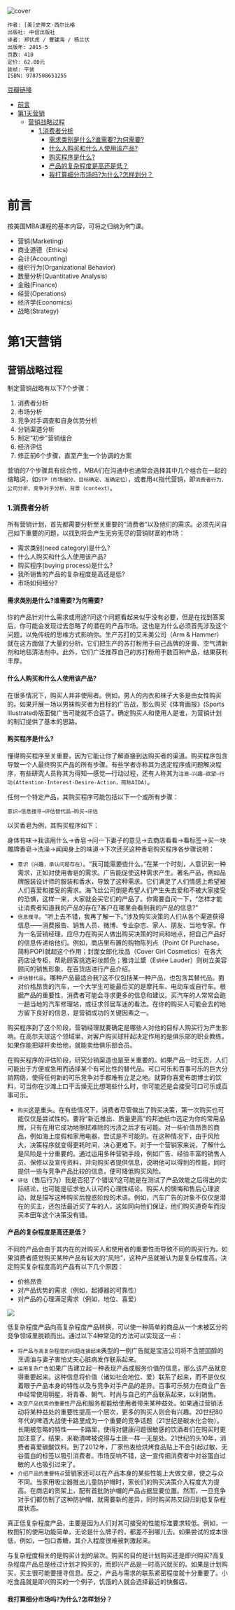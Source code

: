 ![cover](https://img1.doubanio.com/view/subject/s/public/s28110918.jpg)

    作者: [美]史蒂文·西尔比格
    出版社: 中信出版社
    译者: 郑伏虎 / 曹建海 / 杨兰伏
    出版年: 2015-5
    页数: 410
    定价: 62.00元
    装帧: 平装
    ISBN: 9787508651255

[豆瓣链接](https://book.douban.com/subject/26426008/)

- [前言](#前言)
- [第1天营销](#第1天营销)
  - [营销战略过程](#营销战略过程)
    - [1.消费者分析](#1消费者分析)
      - [需求类别是什么?谁需要?为何需要?](#需求类别是什么谁需要为何需要)
      - [什么人购买和什么人使用该产品?](#什么人购买和什么人使用该产品)
      - [购买程序是什么?](#购买程序是什么)
      - [产品的复杂程度是高还是低？](#产品的复杂程度是高还是低)
      - [我打算细分市场吗?为什么?怎样划分？](#我打算细分市场吗为什么怎样划分)

# 前言
按美国MBA课程的基本内容，可将之归纳为9门课。

- 营销(Marketing)
- 商业道德（Ethics)
- 会计(Accounting)
- 组织行为(Organizational Behavior)
- 数量分析(Quantitative Analysis)
- 金融(Finance)
- 经营(Operations)
- 经济学(Economics)
- 战略(Strategy) 

# 第1天营销
## 营销战略过程
制定营销战略有以下7个步骤：

1. 消费者分析
2. 市场分析
3. 竞争对手调查和自身优势分析
4. 分销渠道分析
5. 制定“初步”营销组合
6. 经济评估
7. 修正前6个步骤，直至产生一个协调的方案

营销的7个步骤具有综合性，MBA们在沟通中也通常会选择其中几个组合在一起的缩略词，如`STP（市场细分、目标确定、准确定位）`，或者用`4C`指代营销，即`消费者行为、公司分析、竞争对手分析、背景（context）`。

### 1.消费者分析
所有营销计划，首先都需要分析至关重要的“消费者”以及他们的需求。必须先问自己如下重要的问题，以找到将会产生无穷无尽的营销财富的市场：

- 需求类别(need category)是什么?
- 什么人购买和什么人使用该产品?
- 购买程序(buying process)是什么?
- 我所销售的产品的复杂程度是高还是低?
- 市场如何细分?

#### 需求类别是什么?谁需要?为何需要?
你的产品针对什么需求或用途?问这个问题看起来似乎没有必要，但是在找到答案后，你可能会发现过去忽略了的潜在的产品市场。这也是为什么必须首先涉及这个问题，以免传统的思维方式影响你。生产苏打的艾禾美公司（Arm & Hammer）就在这方面做了大量的分析。它们把生产的苏打粉用于自己品牌的牙膏、空气清新剂和地毯清洁剂中。此外，它们广泛推荐自己的苏打粉用于数百种产品，结果获利丰厚。

#### 什么人购买和什么人使用该产品?
在很多情况下，购买人并非使用者。例如，男人的内衣和袜子大多是由女性购买的。如果开展一场以男袜购买者为目标的广告战，那么购买《体育画报》(Sports Illustrated)版面做广告可能就不合适了。确定购买人和使用人是谁，为营销计划的制订提供了基本的思路。

#### 购买程序是什么?
懂得购买程序至关重要，因为它能让你了解直接到达购买者的渠道。购买程序包含导致一个人最终购买产品的所有步骤。有些学者亦称其为选定程序或问题解决程序，有些研究人员称其为得知—感觉—行动过程，还有人称其为`注意—兴趣—欲望—行动(Attention-Interest-Desire-Action，简称AIDA)`。

任何一个特定产品，其购买程序可能包括以下一个或所有步骤：

    意识→信息搜寻→评估替代品→购买→评估

以买香皂为例，其购买程序如下：

身体有味→我该用什么→香皂→问一下妻子的意见→去商店看看→看标签→买一块雕牌香皂→洗澡→闻闻身上的味道→下次还买这种香皂购买程序各步骤说明：

- `意识（兴趣，承认问题存在）`。“我可能需要些什么。”在某一个时刻，人意识到一种需求，正如对使用香皂的需求。广告能促使这种需求产生。著名产品，例如品牌服装设计师的服装和香水，导致了这种需求。它们满足了人们情感上希望被人们喜爱和接受的需求。海飞丝公司倒是希望人们产生失去爱和不被大家接受的恐惧，这样一来，大家就会买它们的产品了。你需要自问一下，“怎样才能让消费者知道我的产品的存在?客户在哪里会看到我的产品的信息?”
- `信息搜寻`。“听上去不错，我再了解一下。”涉及购买决策的人们从各个渠道获得信息——消费报告、销售人员、微博、专业杂志、家人、朋友、当地专家。作为一名营销经理，应尽力在购买人做出购买决策的时间和地点，把自己产品好的信息传递给他们。例如，商店里布置的购物陈列点（Point Of Purchase，简称POP)就起这个作用；封面女郎化妆品（Cover Girl Cosmetics）在各大药店设专柜，帮助顾客挑选彩妆颜色；雅诗兰黛（Estée Lauder）则树立美容顾问的销售形象，在百货店进行产品介绍。
- `评估替代品`。哪种产品最适合我?这不仅包括某一种产品，也包含其替代品。面对价格昂贵的汽车，一个大学生可能最后买的是摩托车、电动车或自行车。根据产品的重要性，消费者可能会寻求更多的信息和建议。买汽车的人常常会跑一趟当地的汽车修理站，或征求邻居车迷的看法。在你的购买人可能会去的地方留下良好的信息，是营销成功的关键因素之一。

购买程序到了这个阶段，营销经理就要确定是哪些人对他的目标人购买行为产生影响。在高尔夫球这个领域里，对客户购买球杆起决定作用的是俱乐部的职业教练。如果你能把球杆卖给他，就能卖给俱乐部会员。

在购买程序的评估阶段，研究分销渠道也是至关重要的。如果产品一时无货，人们可能出于方便或急用而选择某个有可比性的替代品。可口可乐和百事可乐的巨大分销网络，使得任何新的可乐竞争对手都难有立足之地。就算你喜爱布朗博士的饮料，可当你在沙滩上口干舌燥无比想喝些什么时，你可能还是会接受可口可乐或百事可乐。

- `购买`这是重头。在有些情况下，消费者尽管做出了购买决策，第一次购买也可能仅仅是尝试性的。要将“新近推出、质量更高”的邦迪纸巾选定为你的常用品牌，只有在用它成功地擦拭难除的污渍之后才有可能。对一些价值昂贵的商品，例如海上度假和家用电器，尝试是不可能的。在这种情况下，由于风险大，决策程序就变得更耗时间，决心更难下。对于一个营销家来说，了解什么是风险是十分重要的。通过运用多种营销手段，例如广告、经验丰富的销售人员、保修以及宣传资料，并向购买者提供信息，说明他可以得到的性能，同时提供一些与竞争产品比较的信息，便可降低购买风险。
- `评估`（售后行为）我是否犯了个错误?这可能是在测试了产品效能之后得出的实际结论，也可能是征求他人认可的心理性结论。购买人的懊悔和售后心理波动，就是描写这种购买后惶惑阶段的术语。例如，汽车广告的对象不仅仅是潜在的买主，还包括最近买了车的人，这如同向他们保证，他们购买道奇车而没买本田车这个决策没有错。

#### 产品的复杂程度是高还是低？
不同的产品会由于其内在的对购买人和使用者的重要性而导致不同的购买行为。如果消费者感觉购买某种产品有较大的“风险”，这种产品就被认为是复杂程度高。决定购买复杂程度高的产品有以下几个原因：

- 价格昂贵
- 对产品优势的需求（例如，起搏器的可靠性）
- 对产品的心理满足需求（例如，地位、喜爱）

![](mba1.png)

低复杂程度产品向高复杂程度产品转换，可以使一种简单的商品从一个未被区分的竞争领域里脱颖而出。通过以下4种常见的方法可以实现这一点：

- `将产品与高复杂程度的问题连接起来`典型的一例广告就是宝洁公司将不含胆固醇的烹调油与妻子害怕丈夫心脏病发作联系起来。
- `运用复杂广告`如果广告建立起一种表现产品或服务价值的信息，那么该产品就变得重要起来。这种信息将价值（诸如社会地位、爱）联系了起来，而不是仅仅着眼于产品本身的特性以及与竞争对手产品的差异。百事可乐努力在商业广告中经常使用明星，将青春、朝气、时尚与自己的产品联系起来，以利销售。
- `改变产品优势的重要性`产品和服务都能给使用者带来某种益处。如果通过营销活动将某种益处的重要性提高一个层次，更多的购买人则会有兴趣。20世纪80年代的啤酒大战使卡路里成为一个重要的竞争话题（21世纪是碳水化合物）。长期被忽略的特性——卡路里，使得对健康问题很敏感的饮酒者们在购买时更加注意了。结果，米勒清啤被说得与土匪一样一无是处。21世纪的头10年，消费者喜爱碳酸饮料。到了2012年，厂家热衷给烘烤食品贴上不会引起过敏、无谷蛋白的标签以吸引消费者。市场反响不错，这一宣传把消费者中对谷蛋白过敏的人也吸引过来了。
- `介绍产品的重要特点`营销家还可以在产品本身的某些性能上大做文章，使之与众不同。当家用吸尘器推出儿童防护帽时，家长们的购买决策介入程度大为提高。在商店的货架上，配有首批防护帽的产品占据显要位置。然而，一旦竞争对手们都仿制了这种防护帽，就需要新的差异，同时购买热又回归到低复杂程度状态。

真正低复杂程度产品，主要是因为人们对其可接受的性能标准要求较低。例如，一枚图钉的使用功能简单，无论是什么牌子的，都差不到哪儿去。如果尝试的成本很低，例如，一包口香糖，其介入程度很难被刺激起来。

与复杂程度相关的是购买计划的层次。购买的目的是计划购买还是即兴购买?高复杂程度产品总是经过计划才购买的，而即兴产品是一时高兴就买的。如果是计划购买，买主很可能要搜寻信息。反之，产品与需求的联系紧密程度就十分重要了。小吃食品就是即兴购买的一个例子，饥饿的人就会选择最近的快餐店。

#### 我打算细分市场吗?为什么?怎样划分？





































































